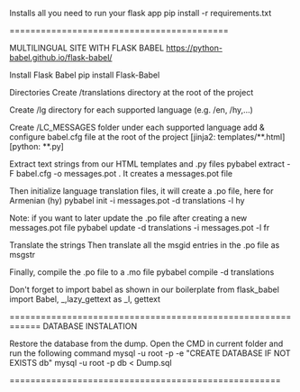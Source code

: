 Installs all you need to run your flask app
pip install -r requirements.txt

==========================================

MULTILINGUAL SITE WITH FLASK BABEL
https://python-babel.github.io/flask-babel/

Install Flask Babel
pip install Flask-Babel

Directories
Create /translations directory at the root of the project

Create /lg directory for each supported language (e.g. /en, /hy,…)

Create /LC_MESSAGES folder under each supported language add & configure babel.cfg file at the root of the project
[jinja2: templates/**.html]
[python: **.py]

Extract text strings from our HTML templates and .py files
pybabel extract -F babel.cfg -o messages.pot .
It creates a messages.pot file

Then initialize language translation files, it will create a .po file, here for Armenian (hy)
pybabel init -i messages.pot -d translations -l hy

Note: if you want to later update the .po file after creating a new messages.pot file
pybabel update -d translations -i messages.pot -l fr

Translate the strings
Then translate all the msgid entries in the .po file as msgstr


Finally, compile the .po file to a .mo file
pybabel compile -d translations

Don't forget to import babel as shown in our boilerplate
from flask_babel import Babel, _,lazy_gettext as _l, gettext

============================================================
DATABASE INSTALATION

Restore the database from the dump. Open the CMD in current folder and run the following command
mysql -u root -p -e "CREATE DATABASE IF NOT EXISTS db"
mysql -u root -p db < Dump.sql

====================================================